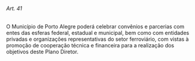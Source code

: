 
###### Art. 41
O Município de Porto Alegre poderá celebrar convênios e parcerias com entes das esferas federal, estadual e municipal, bem como com entidades privadas e organizações representativas do setor ferroviário, com vistas à promoção de cooperação técnica e financeira para a realização dos objetivos deste Plano Diretor.
